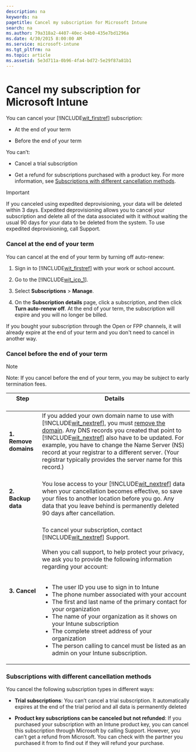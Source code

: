 ```yaml
---
description: na
keywords: na
pagetitle: Cancel my subscription for Microsoft Intune
search: na
ms.author: 79a318a2-4407-40ec-b4b0-435e7bd1296a
ms.date: 4/30/2015 8:00:00 AM
ms.service: microsoft-intune
ms.tgt_pltfrm: na
ms.topic: article
ms.assetid: 5e3d711a-0b96-4fa4-bd72-5e29f87a81b1
---
```

# Cancel my subscription for Microsoft Intune
You can cancel your [!INCLUDE[wit_firstref](../Token/wit_firstref_md.md)] subscription:

- At the end of your term

- Before the end of your term

You can’t:

- Cancel a trial subscription

- Get a refund for subscriptions purchased with a product key. For more information, see [Subscriptions with different cancellation methods](../Topic/Cancel_my_subscription_for_Microsoft_Intune.md#BKMK_CancelMethods).

> [!IMPORTANT]
> If you canceled using expedited deprovisioning, your data will be deleted within 3 days. Expedited deprovisioning allows you to cancel your subscription and delete all of the data associated with it without waiting the usual 90 days for your data to be deleted from the system. To use expedited deprovisioning, call Support.

### <a name="BKMK_CancelAtEnd"></a>Cancel at the end of your term
You can cancel at the end of your term by turning off auto-renew:

1. Sign in to [!INCLUDE[wit_firstref](../Token/wit_firstref_md.md)] with your work or school account.

2. Go to the [!INCLUDE[wit_icp_1](../Token/wit_icp_1_md.md)].

3. Select **Subscriptions** &gt; **Manage**.

4. On the **Subscription details** page, click a subscription, and then click **Turn auto-renew off**. At the end of your term, the subscription will expire and you will no longer be billed.

If you bought your subscription through the Open or FPP channels, it will already expire at the end of your term and you don't need to cancel in another way.

### <a name="BKMK_CancelBeforeEnd"></a>Cancel before the end of your term
> [!NOTE]
> Note: If you cancel before the end of your term, you may be subject to early termination fees.

|Step <br /> <br />|Details <br /> <br />|
|--------|-----------|
|**1. Remove domains** <br /> <br />|If you added your own domain name to use with [!INCLUDE[wit_nextref](../Token/wit_nextref_md.md)], you must [remove the domain](https://support.office.com/article/remove-the-domain-f09696b2-8c29-4588-a08b-b333da19810c). Any DNS records you created that point to [!INCLUDE[wit_nextref](../Token/wit_nextref_md.md)] also have to be updated. For example, you have to change the Name Server (NS) record at your registrar to a different server. (Your registrar typically provides the server name for this record.) <br /> <br />|
|**2. Backup data** <br /> <br />|You lose access to your [!INCLUDE[wit_nextref](../Token/wit_nextref_md.md)] data when your cancellation becomes effective, so save your files to another location before you go. Any data that you leave behind is permanently deleted 90 days after cancellation. <br /> <br />|
|**3. Cancel** <br /> <br />|To cancel your subscription, contact [!INCLUDE[wit_nextref](../Token/wit_nextref_md.md)] Support. <br /> <br />When you call support, to help protect your privacy, we ask you to provide the following information regarding your account: <br /> <br /><ul><li>The user ID you use to sign in to Intune </li><li>The phone number associated with your account </li><li>The first and last name of the primary contact for your organization </li><li>The name of your organization as it shows on your Intune subscription </li><li>The complete street address of your organization </li><li>The person calling to cancel must be listed as an admin on your Intune subscription. </li> </ul>|

### <a name="BKMK_CancelMethods"></a>Subscriptions with different cancellation methods
You cancel the following subscription types in different ways:

- **Trial subscriptions**: You can’t cancel a trial subscription. It automatically expires at the end of the trial period and all data is permanently deleted

- **Product key subscriptions can be canceled but not refunded**: If you purchased your subscription with an Intune product key, you can cancel this subscription through Microsoft by calling Support. However, you can’t get a refund from Microsoft. You can check with the partner you purchased it from to find out if they will refund your purchase.

